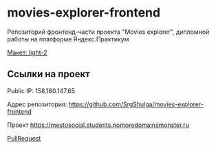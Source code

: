 # movies-explorer-frontend
Репозиторий фронтенд-части проекта "Movies explorer", дипломной работы на платформе Яндекс.Практикум

[Макет: light-2](https://www.figma.com/file/6FMWkB94wE7KTkcCgUXtnC/%D0%94%D0%B8%D0%BF%D0%BB%D0%BE%D0%BC%D0%BD%D1%8B%D0%B9-%D0%BF%D1%80%D0%BE%D0%B5%D0%BA%D1%82?type=design&node-id=1%3A298&mode=design&t=uMD2hHtzXbPo4nnN-1)

## Ссылки на проект

Public IP: 158.160.147.65

Адрес репозитория: https://github.com/SrgShulga/movies-explorer-frontend

Проект https://mestosocial.students.nomoredomainsmonster.ru

[PullRequest](https://github.com/SrgShulga/movies-explorer-frontend/pull/2)
